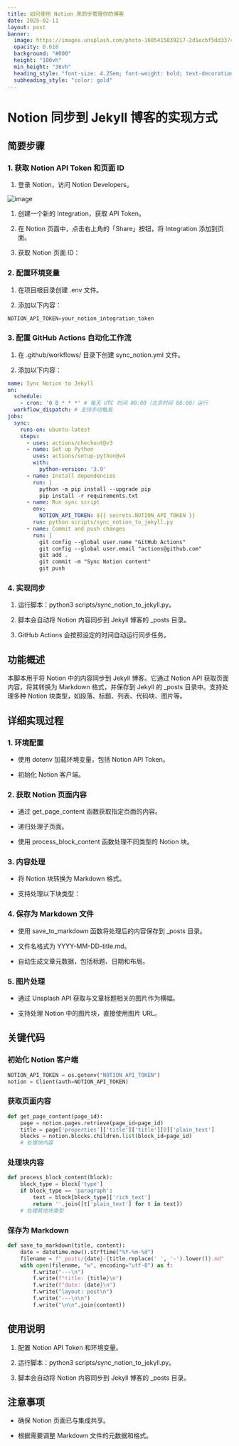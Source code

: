 ```yaml
---
title: 如何使用 Notion 来同步管理你的博客
date: 2025-02-11
layout: post
banner:
  image: https://images.unsplash.com/photo-1605415039217-2d1ecbf5dd33?crop=entropy&cs=tinysrgb&fit=max&fm=jpg&ixid=M3w2OTIwMzJ8MHwxfHJhbmRvbXx8fHx8fHx8fDE3MzkyNzc0NDJ8&ixlib=rb-4.0.3&q=80&w=1080
  opacity: 0.618
  background: "#000"
  height: "100vh"
  min_height: "38vh"
  heading_style: "font-size: 4.25em; font-weight: bold; text-decoration: underline"
  subheading_style: "color: gold"
---
```


# Notion 同步到 Jekyll 博客的实现方式

## 简要步骤

### 1. 获取 Notion API Token 和页面 ID

1. 登录 Notion，访问 Notion Developers。

![image](https://prod-files-secure.s3.us-west-2.amazonaws.com/a7a0cc5a-89b9-4cda-8686-1fba0ca52f40/d19c1afe-dea5-4312-9333-786b0ba83054/image.png?X-Amz-Algorithm=AWS4-HMAC-SHA256&X-Amz-Content-Sha256=UNSIGNED-PAYLOAD&X-Amz-Credential=ASIAZI2LB4662WWX6QHC%2F20250211%2Fus-west-2%2Fs3%2Faws4_request&X-Amz-Date=20250211T123721Z&X-Amz-Expires=3600&X-Amz-Security-Token=IQoJb3JpZ2luX2VjELz%2F%2F%2F%2F%2F%2F%2F%2F%2F%2FwEaCXVzLXdlc3QtMiJHMEUCICKnHVinWnGpmzY8aPMA%2FoWyvnVvMdZC9oLAYPwBPpq2AiEAx9OGaroYpWJhMYyApXTAhbWUkc4oYi85Q4ZraifwxkYqiAQI1f%2F%2F%2F%2F%2F%2F%2F%2F%2F%2FARAAGgw2Mzc0MjMxODM4MDUiDC9sxpcbbJBSX1Jm4SrcAz17hIR6%2BoYEomg6bn9zUGbxdxSRJCEkPMLMYYvr6DBpPMxL%2BIcFXwilKH82sfn3zrsyJxgcPKPwaa1cECl3p5xwUhEh79UdxxOoFONKjX5MX%2BdMJR9oU7v5JsJia7fJx0N5S40Nets3XONI%2FYGC0vYo7ZW1P7NulvqGtDhooGSMIvCbV3xmoW2bEArCFWdECO7f36bnxOpf0QLZrt1bORRKmev0tXTlxIfAgXSYcqa6YmvxAZddB6bAGlVllaR6MWqXWibMfER1Dk8Grqg9Zgk2hhkm4ugCUCVCMPbBOsM4Ee1OD%2FyzLp0EsIxQvqbaYdHKSQ2b4pslAAmdgzL5%2FWKkiyQ9yPGWfYr2CXnJgLUnUtQF8ERb0N1%2BQB%2Fux%2Bae95ADgVydDJOzwdcmUPcZUsD3RXKoaMReSMAu3wxYOtB14TgCZ26Ty%2FWS85n0tlzspWPrKhorm7%2FI8w7Mn%2F16lv7Mw4jxC2uwEipcPXxGjXsD0LeW%2F0sTII0WNN048nwepHdR%2BKFhigZECrKOfhtwtURdPm2tRjD09O9g0q1Ged%2BTY8A2J8ZJS06bVrXa9h3DRABibALeBedRrBAJuzGxU3%2BtJOfeYA%2B6B2%2B361%2BjxGNCbT6q0ePsmrxBuO7xMO7trL0GOqUBzeiNpuVLTAv1ecPmhf2dF6aMYl3SqopIrYeUAZAdWl%2F2nAoOPA%2FfQgZ%2BAwOZZ5VUurqccpvkE8H5eTnS3WvPrBzrQh1plKXydyS2Obx8NkRCCjPIC8ivJVEr7XNWzb9nIAJLRi4ykOSkDzhOEv4zXx2rQID6prZ4fUCueAZAu%2FGkpwfM9UtBeXoUaZ1kkMYQOd1sf2L4PgnButPi5EfX%2BAIJWz4N&X-Amz-Signature=d5e7c6933ebc8807e4caa35993a704a315678830957aa6739fe2fd3cde01fdea&X-Amz-SignedHeaders=host&x-id=GetObject)

1. 创建一个新的 Integration，获取 API Token。

1. 在 Notion 页面中，点击右上角的「Share」按钮，将 Integration 添加到页面。

1. 获取 Notion 页面 ID：


### 2. 配置环境变量

1. 在项目根目录创建 .env 文件。

1. 添加以下内容：

```javascript
NOTION_API_TOKEN=your_notion_integration_token
```

### 3. 配置 GitHub Actions 自动化工作流

1. 在 .github/workflows/ 目录下创建 sync_notion.yml 文件。

1. 添加以下内容：

```yaml
name: Sync Notion to Jekyll
on:
  schedule:
    - cron: '0 0 * * *' # 每天 UTC 时间 00:00（北京时间 08:00）运行
  workflow_dispatch: # 支持手动触发
jobs:
  sync:
    runs-on: ubuntu-latest
    steps:
      - uses: actions/checkout@v3
      - name: Set up Python
        uses: actions/setup-python@v4
        with:
          python-version: '3.9'
      - name: Install dependencies
        run: |
          python -m pip install --upgrade pip
          pip install -r requirements.txt
      - name: Run sync script
        env:
          NOTION_API_TOKEN: ${{ secrets.NOTION_API_TOKEN }}
        run: python scripts/sync_notion_to_jekyll.py
      - name: Commit and push changes
        run: |
          git config --global user.name "GitHub Actions"
          git config --global user.email "actions@github.com"
          git add .
          git commit -m "Sync Notion content"
          git push
```

### 4. 实现同步

1. 运行脚本：python3 scripts/sync_notion_to_jekyll.py。

1. 脚本会自动将 Notion 内容同步到 Jekyll 博客的 _posts 目录。

1. GitHub Actions 会按照设定的时间自动运行同步任务。

## 功能概述

本脚本用于将 Notion 中的内容同步到 Jekyll 博客。它通过 Notion API 获取页面内容，将其转换为 Markdown 格式，并保存到 Jekyll 的 _posts 目录中。支持处理多种 Notion 块类型，如段落、标题、列表、代码块、图片等。

## 详细实现过程

### 1. 环境配置

- 使用 dotenv 加载环境变量，包括 Notion API Token。

- 初始化 Notion 客户端。

### 2. 获取 Notion 页面内容

- 通过 get_page_content 函数获取指定页面的内容。

- 递归处理子页面。

- 使用 process_block_content 函数处理不同类型的 Notion 块。

### 3. 内容处理

- 将 Notion 块转换为 Markdown 格式。

- 支持处理以下块类型：


### 4. 保存为 Markdown 文件

- 使用 save_to_markdown 函数将处理后的内容保存到 _posts 目录。

- 文件名格式为 YYYY-MM-DD-title.md。

- 自动生成文章元数据，包括标题、日期和布局。

### 5. 图片处理

- 通过 Unsplash API 获取与文章标题相关的图片作为横幅。

- 支持处理 Notion 中的图片块，直接使用图片 URL。

## 关键代码

### 初始化 Notion 客户端

```python
NOTION_API_TOKEN = os.getenv("NOTION_API_TOKEN")
notion = Client(auth=NOTION_API_TOKEN)
```

### 获取页面内容

```python
def get_page_content(page_id):
    page = notion.pages.retrieve(page_id=page_id)
    title = page['properties']['title']['title'][0]['plain_text']
    blocks = notion.blocks.children.list(block_id=page_id)
    # 处理块内容
```

### 处理块内容

```python
def process_block_content(block):
    block_type = block['type']
    if block_type == 'paragraph':
        text = block[block_type]['rich_text']
        return ''.join([t['plain_text'] for t in text])
    # 处理其他块类型
```

### 保存为 Markdown

```python
def save_to_markdown(title, content):
    date = datetime.now().strftime("%Y-%m-%d")
    filename = f"_posts/{date}-{title.replace(' ', '-').lower()}.md"
    with open(filename, "w", encoding="utf-8") as f:
        f.write("---\n")
        f.write(f"title: {title}\n")
        f.write(f"date: {date}\n")
        f.write("layout: post\n")
        f.write("---\n\n")
        f.write("\n\n".join(content))
```

## 使用说明

1. 配置 Notion API Token 和环境变量。

1. 运行脚本：python3 scripts/sync_notion_to_jekyll.py。

1. 脚本会自动将 Notion 内容同步到 Jekyll 博客的 _posts 目录。

## 注意事项

- 确保 Notion 页面已与集成共享。

- 根据需要调整 Markdown 文件的元数据和格式。